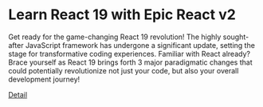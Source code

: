 # Learn React 19 with Epic React v2

Get ready for the game-changing React 19 revolution! The highly sought-after JavaScript framework has undergone a significant update, setting the stage for transformative coding experiences. Familiar with React already? Brace yourself as React 19 brings forth 3 major paradigmatic changes that could potentially revolutionize not just your code, but also your overall development journey! 

[Detail](https://eduitfree.com/wMwD)